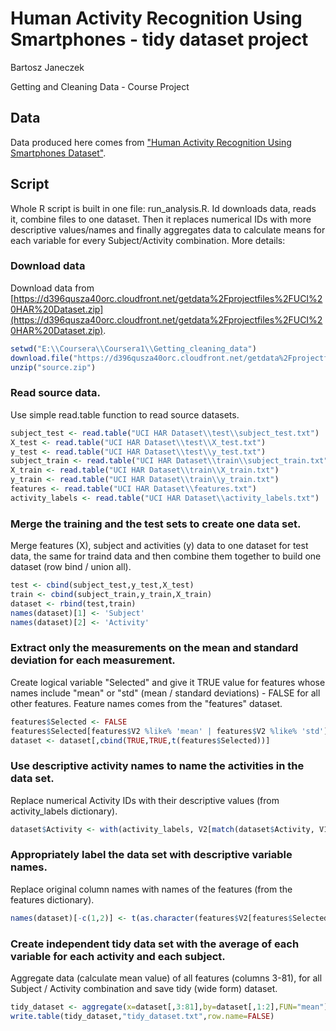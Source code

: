 Human Activity Recognition Using Smartphones - tidy dataset project
========================================================
Bartosz Janeczek

Getting and Cleaning Data - Course Project
## Data
Data produced here comes from ["Human Activity Recognition Using Smartphones Dataset"](http://archive.ics.uci.edu/ml/datasets/Human+Activity+Recognition+Using+Smartphones).

## Script
Whole R script is built in one file: run_analysis.R. Id downloads data, reads it, combine files to one dataset. Then it replaces numerical IDs with more descriptive values/names and finally aggregates data to calculate means for each variable for every Subject/Activity combination. More details:

### Download data
Download data from [https://d396qusza40orc.cloudfront.net/getdata%2Fprojectfiles%2FUCI%20HAR%20Dataset.zip](https://d396qusza40orc.cloudfront.net/getdata%2Fprojectfiles%2FUCI%20HAR%20Dataset.zip).
```r
setwd("E:\\Coursera\\Coursera1\\Getting_cleaning_data")
download.file("https://d396qusza40orc.cloudfront.net/getdata%2Fprojectfiles%2FUCI%20HAR%20Dataset.zip","source.zip")
unzip("source.zip")
```

### Read source data.
Use simple read.table function to read source datasets.
```r
subject_test <- read.table("UCI HAR Dataset\\test\\subject_test.txt")
X_test <- read.table("UCI HAR Dataset\\test\\X_test.txt")
y_test <- read.table("UCI HAR Dataset\\test\\y_test.txt")
subject_train <- read.table("UCI HAR Dataset\\train\\subject_train.txt")
X_train <- read.table("UCI HAR Dataset\\train\\X_train.txt")
y_train <- read.table("UCI HAR Dataset\\train\\y_train.txt")
features <- read.table("UCI HAR Dataset\\features.txt")
activity_labels <- read.table("UCI HAR Dataset\\activity_labels.txt")
```

### Merge the training and the test sets to create one data set.
Merge features (X), subject and activities (y) data to one dataset for test data, the same for traind data and then combine them together to build one dataset (row bind / union all).
```r
test <- cbind(subject_test,y_test,X_test)
train <- cbind(subject_train,y_train,X_train)
dataset <- rbind(test,train)
names(dataset)[1] <- 'Subject'
names(dataset)[2] <- 'Activity'
```

### Extract only the measurements on the mean and standard deviation for each measurement. 
Create logical variable "Selected" and give it TRUE value for features whose names include "mean" or "std" (mean / standard deviations) - FALSE for all other features. Feature names comes from the "features" dataset.
```r
features$Selected <- FALSE
features$Selected[features$V2 %like% 'mean' | features$V2 %like% 'std'] <- TRUE
dataset <- dataset[,cbind(TRUE,TRUE,t(features$Selected))]
```

### Use descriptive activity names to name the activities in the data set.
Replace numerical Activity IDs with their descriptive values (from activity_labels dictionary).
```r
dataset$Activity <- with(activity_labels, V2[match(dataset$Activity, V1),drop=F])
```

### Appropriately label the data set with descriptive variable names. 
Replace original column names with names of the features (from the features dictionary).
```r
names(dataset)[-c(1,2)] <- t(as.character(features$V2[features$Selected]))
```

### Create independent tidy data set with the average of each variable for each activity and each subject.
Aggregate data (calculate mean value) of all features (columns 3-81), for all Subject / Activity combination and save tidy (wide form) dataset.  
```r
tidy_dataset <- aggregate(x=dataset[,3:81],by=dataset[,1:2],FUN="mean")
write.table(tidy_dataset,"tidy_dataset.txt",row.name=FALSE)
```